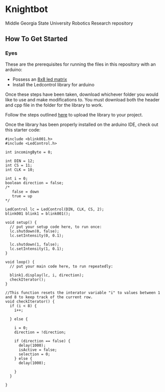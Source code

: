 # Knightbot
Middle Georgia State University Robotics Research repository

## How To Get Started

### Eyes
These are the prerequisites for running the files in this repository with an arduino:

- Possess an [8x8 led matrix](https://create.arduino.cc/projecthub/SAnwandter1/programming-8x8-led-matrix-23475a)
- Install the Ledcontrol library for arduino

Once these steps have been taken, download whichever folder you would like to use and make modifications to. You must download both the header and cpp file in the folder for the library to work.

Follow the steps outlined [here](https://www.arduino.cc/en/Guide/Libraries) to upload the library to your project.

Once the library has been properly installed on the arduino IDE, check out this starter code:

```
#include <blink001.h>
#include <LedControl.h>

int incomingByte = 0;

int DIN = 12;
int CS = 11;
int CLK = 10;

int i = 0;
boolean direction = false;
/*
   false = down
   true = up
*/

LedControl lc = LedControl(DIN, CLK, CS, 2);
blink001 blink1 = blink001();

void setup() {
  // put your setup code here, to run once:
  lc.shutdown(0, false);
  lc.setIntensity(0, 0.1);

  lc.shutdown(1, false);
  lc.setIntensity(1, 0.1);
}

void loop() {
  // put your main code here, to run repeatedly:
  
  blink1.display(lc, i, direction);
  checkIterator();
}

//This function resets the interator variable "i" to values between 1 and 8 to keep track of the current row.
void checkIterator() {
  if (i < 8) {
    i++;

  } else {

    i = 0;
    direction = !direction;

    if (direction == false) {
      delay(1000);
      isActive = false;
      selection = 0;
    } else {
      delay(1000);

    }
  }

}

```
